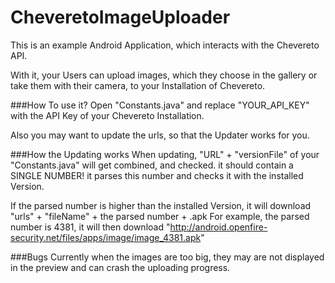 CheveretoImageUploader
========
This is an example Android Application, which interacts with the Chevereto API.

With it, your Users can upload images, which they choose in the gallery or take them with their camera, to your Installation of Chevereto.

###How To use it?
Open "Constants.java" and replace "YOUR_API_KEY" with the API Key of your Chevereto Installation.

Also you may want to update the urls, so that the Updater works for you.


###How the Updating works
When updating, "URL" + "versionFile" of your "Constants.java" will get combined, and checked.
it should contain a SINGLE NUMBER!
it parses this number and checks it with the installed Version.

If the parsed number is higher than the installed Version, it will download "urls" + "fileName" + the parsed number + .apk
For example, the parsed number is 4381, it will then download "http://android.openfire-security.net/files/apps/image/image_4381.apk"


###Bugs
Currently when the images are too big, they may are not displayed in the preview and can crash the uploading progress.